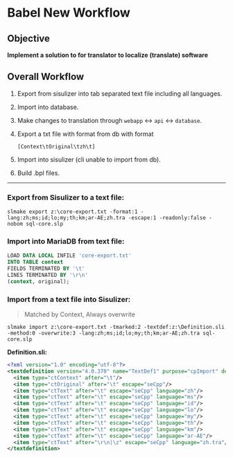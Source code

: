 # Babel New Workflow

## Objective
**Implement a solution to for translator to localize (translate) software**

## Overall Workflow
1. Export from sisulizer into tab separated text file including all languages. 
2. Import into database.
3. Make changes to translation through `webapp` <-> `api` <-> `database`.
4. Export a txt file with format from db with format 
  
    `[Context\tOriginal\tzh\t]`

5. Import into sisulizer (cli unable to import from db).
6. Build .bpl files.

---
### Export from Sisulizer to a text file:
```
slmake export z:\core-export.txt -format:1 -lang:zh;ms;id;lo;my;th;km;ar-AE;zh.tra -escape:1 -readonly:false -nobom sql-core.slp 
```

### Import into MariaDB from text file:
```sql
LOAD DATA LOCAL INFILE 'core-export.txt'
INTO TABLE context
FIELDS TERMINATED BY '\t'
LINES TERMINATED BY '\r\n'
(context, original);
```

### Import from a text file into Sisulizer:
> Matched by Context, Always overwrite
```
slmake import z:\core-export.txt -tmarked:2 -textdef:z:\Definition.sli -method:0 -overwrite:3 -lang:zh;ms;id;lo;my;th;km;ar-AE;zh.tra sql-core.slp
``` 

**Definition.sli:**
```xml
<?xml version="1.0" encoding="utf-8"?>
<textdefinition version="4.0.370" name="TextDef1" purpose="cpImport" detectfileformat="0" fileformat="tffUtf8">
  <item type="ctContext" after="\t"/>
  <item type="ctOriginal" after="\t" escape="seCpp"/>
  <item type="ctText" after="\t" escape="seCpp" language="zh"/>
  <item type="ctText" after="\t" escape="seCpp" language="ms"/>
  <item type="ctText" after="\t" escape="seCpp" language="id"/>
  <item type="ctText" after="\t" escape="seCpp" language="lo"/>
  <item type="ctText" after="\t" escape="seCpp" language="my"/>
  <item type="ctText" after="\t" escape="seCpp" language="th"/>
  <item type="ctText" after="\t" escape="seCpp" language="km"/>
  <item type="ctText" after="\t" escape="seCpp" language="ar-AE"/>
  <item type="ctText" after="\r\n|\z" escape="seCpp" language="zh.tra"/>
</textdefinition>
```


